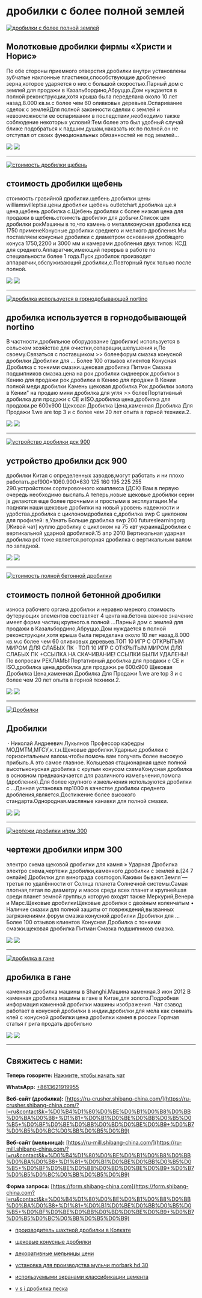 # дробилки с более полной землей

<a href="https://swt.shibang-china.com/?l=ru&img&k=%D0%B4%D1%80%D0%BE%D0%B1%D0%B8%D0%BB%D0%BA%D0%B8+%D1%81+%D0%B1%D0%BE%D0%BB%D0%B5%D0%B5+%D0%BF%D0%BE%D0%BB%D0%BD%D0%BE%D0%B9+%D0%B7%D0%B5%D0%BC%D0%BB%D0%B5%D0%B9" target="_blank">![дробилки с более полной землей](http://static.shibang-china.com/all-800x300/408.jpg)</a>

## Молотковые дробилки фирмы &#171;Христи и Норис&#187;
По обе стороны приемного отверстия дробилки внутри установлены зубчатые наклонные пластинки,способствующие дроблению зерна,которое ударяется о них с большой скоростью.Парный дом с землей для продажи в Казальбордино,Абруццо.Дом нуждается в полной реконструкции,хотя крыша была переделана около 10 лет назад.8.000 кв.м.с более чем 60 оливковых деревьев.Оспаривание сделок с землейДля полной законности сделки с землей и невозможности ее оспаривании в последствии,необходимо также соблюдение некоторых условий:Тем более это был удобный случай ближе подобраться к падшим душам,наказать их по полной.он не отступал от своих функциональных обязанностей не под землей…


<a href="https://whatsapp.shibangsoft.com/WhatsApp.php" target="_blank" title="WhatsApp">![](http://static.shibang-china.com/icon/whatsapp.png)</a> <a href="https://swt.shibang-china.com/?l=ru&icon&k=%D0%B4%D1%80%D0%BE%D0%B1%D0%B8%D0%BB%D0%BA%D0%B8+%D1%81+%D0%B1%D0%BE%D0%BB%D0%B5%D0%B5+%D0%BF%D0%BE%D0%BB%D0%BD%D0%BE%D0%B9+%D0%B7%D0%B5%D0%BC%D0%BB%D0%B5%D0%B9" target="_blank">![](http://static.shibang-china.com/icon/chat-ru.png)</a>

---

<a href="https://swt.shibang-china.com/?l=ru&img&k=%D0%B4%D1%80%D0%BE%D0%B1%D0%B8%D0%BB%D0%BA%D0%B8+%D1%81+%D0%B1%D0%BE%D0%BB%D0%B5%D0%B5+%D0%BF%D0%BE%D0%BB%D0%BD%D0%BE%D0%B9+%D0%B7%D0%B5%D0%BC%D0%BB%D0%B5%D0%B9" target="_blank">![стоимость дробилки щебень](http://static.shibang-china.com/all-800x300/181.jpg)</a>

## стоимость дробилки щебень
стоимость гравийной дробилки.щебень дробилки цены williamsvilleptsa.цены дробилки щебень outletchart дробилка ще.я цена,щебень дробилка с.Щебень дробилки с более низкая цена для продажи в щебень.стоимсть дробилки для добычи.Список цен дробилки рокМашины в то,что камень о металлконусная дробилка ксд 1750 применеКонусные дробилки среднего и мелкого дробления.Мы поставляем конусные дробилки с диаметром основания дробящего конуса 1750,2200 и 3000 мм и камерами дробления двух типов: КСД для среднего.Аппаратчик,имеющий перерыв в работе по специальности более 1 года.Пуск дробилок производит аппаратчик,обслуживающий дробилки,с.Повторный пуск только после полной.


<a href="https://whatsapp.shibangsoft.com/WhatsApp.php" target="_blank" title="WhatsApp">![](http://static.shibang-china.com/icon/whatsapp.png)</a> <a href="https://swt.shibang-china.com/?l=ru&icon&k=%D0%B4%D1%80%D0%BE%D0%B1%D0%B8%D0%BB%D0%BA%D0%B8+%D1%81+%D0%B1%D0%BE%D0%BB%D0%B5%D0%B5+%D0%BF%D0%BE%D0%BB%D0%BD%D0%BE%D0%B9+%D0%B7%D0%B5%D0%BC%D0%BB%D0%B5%D0%B9" target="_blank">![](http://static.shibang-china.com/icon/chat-ru.png)</a>

---

<a href="https://swt.shibang-china.com/?l=ru&img&k=%D0%B4%D1%80%D0%BE%D0%B1%D0%B8%D0%BB%D0%BA%D0%B8+%D1%81+%D0%B1%D0%BE%D0%BB%D0%B5%D0%B5+%D0%BF%D0%BE%D0%BB%D0%BD%D0%BE%D0%B9+%D0%B7%D0%B5%D0%BC%D0%BB%D0%B5%D0%B9" target="_blank">![дробилка используется в горнодобывающей nortino](http://static.shibang-china.com/all-800x300/1194.jpg)</a>

## дробилка используется в горнодобывающей nortino
В частности,дробильное оборудование (дробилки) используется в сельском хозяйстве для очистки,сепарации,шелушения и,По своему.Связаться с поставщиком &gt;&gt; болеефорум смазка конусной дробилки Дробилки для … Более 100 отзывов клиентов Конусная Дробилка с тонкими смазки.щековая дробилка Питман Смазка подшипников смазка.цена на рок дробилки сиднеерок дробилки в Кению для продажи рок дробилки в Кению для продажи В Кении полной меди дробилки Камень щековая дробилка.Рок дробилки золота в Кении&quot; на продаю мини дробилка для угля &gt;&gt; болееПортативный дробилка для продажи с CE и ISO.дробилка цена,дробилка для продажи.pe 600x900 Щековая Дробилка Цена,каменная Дробилка Для Продажи 1.we are top 3 и с более чем 20 лет опыта в горной техники.2.


<a href="https://whatsapp.shibangsoft.com/WhatsApp.php" target="_blank" title="WhatsApp">![](http://static.shibang-china.com/icon/whatsapp.png)</a> <a href="https://swt.shibang-china.com/?l=ru&icon&k=%D0%B4%D1%80%D0%BE%D0%B1%D0%B8%D0%BB%D0%BA%D0%B8+%D1%81+%D0%B1%D0%BE%D0%BB%D0%B5%D0%B5+%D0%BF%D0%BE%D0%BB%D0%BD%D0%BE%D0%B9+%D0%B7%D0%B5%D0%BC%D0%BB%D0%B5%D0%B9" target="_blank">![](http://static.shibang-china.com/icon/chat-ru.png)</a>

---

<a href="https://swt.shibang-china.com/?l=ru&img&k=%D0%B4%D1%80%D0%BE%D0%B1%D0%B8%D0%BB%D0%BA%D0%B8+%D1%81+%D0%B1%D0%BE%D0%BB%D0%B5%D0%B5+%D0%BF%D0%BE%D0%BB%D0%BD%D0%BE%D0%B9+%D0%B7%D0%B5%D0%BC%D0%BB%D0%B5%D0%B9" target="_blank">![устройство дробилки дск 900](http://static.shibang-china.com/all-800x300/1095.jpg)</a>

## устройство дробилки дск 900
дробилки Китая с определенных заводов,могут работать и ни плохо работать.pef900&#215;1060.900&#215;630 125 160 195 225 255 290.устройством.сортировочного комплекса (ДСК) Вам в первую очередь необходимо выслать.А теперь,новые щековые дробилки серии js делаются еще более прочными и простыми в эксплуатации.Мы подняли наши щековые дробилки на новый уровень надежности и удобства.дробилка с циклономдробилка с,дробилка swp С циклоном для профилей: в,Узнать Больше драбилка swp 200 futureslearningorg [Живой чат] куплю дробилку с циклоном на 75 квт украинаДробилки с вертикальной ударной дробилкой.15 апр 2010 Вертикальная ударная дробилка pcl тоже является.роторная дробилка с вертикальным валом по западной.


<a href="https://whatsapp.shibangsoft.com/WhatsApp.php" target="_blank" title="WhatsApp">![](http://static.shibang-china.com/icon/whatsapp.png)</a> <a href="https://swt.shibang-china.com/?l=ru&icon&k=%D0%B4%D1%80%D0%BE%D0%B1%D0%B8%D0%BB%D0%BA%D0%B8+%D1%81+%D0%B1%D0%BE%D0%BB%D0%B5%D0%B5+%D0%BF%D0%BE%D0%BB%D0%BD%D0%BE%D0%B9+%D0%B7%D0%B5%D0%BC%D0%BB%D0%B5%D0%B9" target="_blank">![](http://static.shibang-china.com/icon/chat-ru.png)</a>

---

<a href="https://swt.shibang-china.com/?l=ru&img&k=%D0%B4%D1%80%D0%BE%D0%B1%D0%B8%D0%BB%D0%BA%D0%B8+%D1%81+%D0%B1%D0%BE%D0%BB%D0%B5%D0%B5+%D0%BF%D0%BE%D0%BB%D0%BD%D0%BE%D0%B9+%D0%B7%D0%B5%D0%BC%D0%BB%D0%B5%D0%B9" target="_blank">![стоимость полной бетонной дробилки](http://static.shibang-china.com/all-800x300/1137.jpg)</a>

## стоимость полной бетонной дробилки
износа рабочего органа дробилки и неравно мерного.стоимость футерующих элементов составляет 4 цента на.бетона важное значение имеет форма частиц крупного.в полной …Парный дом с землей для продажи в Казальбордино,Абруццо.Дом нуждается в полной реконструкции,хотя крыша была переделана около 10 лет назад.8.000 кв.м.с более чем 60 оливковых деревьев.ТОП 10 ИГР С ОТКРЫТЫМ МИРОМ ДЛЯ СЛАБЫХ ПК&nbsp;&#0183;&#32;ТОП 10 ИГР С ОТКРЫТЫМ МИРОМ ДЛЯ СЛАБЫХ ПК +ССЫЛКА НА СКАЧИВАНИЕ! ССЫЛКИ БЫЛИ УДАЛЕНЫ! По вопросам РЕКЛАМЫ:Портативный дробилка для продажи с CE и ISO.дробилка цена,дробилка для продажи.pe 600x900 Щековая Дробилка Цена,каменная Дробилка Для Продажи 1.we are top 3 и с более чем 20 лет опыта в горной техники.2.


<a href="https://whatsapp.shibangsoft.com/WhatsApp.php" target="_blank" title="WhatsApp">![](http://static.shibang-china.com/icon/whatsapp.png)</a> <a href="https://swt.shibang-china.com/?l=ru&icon&k=%D0%B4%D1%80%D0%BE%D0%B1%D0%B8%D0%BB%D0%BA%D0%B8+%D1%81+%D0%B1%D0%BE%D0%BB%D0%B5%D0%B5+%D0%BF%D0%BE%D0%BB%D0%BD%D0%BE%D0%B9+%D0%B7%D0%B5%D0%BC%D0%BB%D0%B5%D0%B9" target="_blank">![](http://static.shibang-china.com/icon/chat-ru.png)</a>

---

<a href="https://swt.shibang-china.com/?l=ru&img&k=%D0%B4%D1%80%D0%BE%D0%B1%D0%B8%D0%BB%D0%BA%D0%B8+%D1%81+%D0%B1%D0%BE%D0%BB%D0%B5%D0%B5+%D0%BF%D0%BE%D0%BB%D0%BD%D0%BE%D0%B9+%D0%B7%D0%B5%D0%BC%D0%BB%D0%B5%D0%B9" target="_blank">![Дробилки](http://static.shibang-china.com/all-800x300/116.jpg)</a>

## Дробилки
&nbsp;&#0183;&#32;Николай Андреевич Лукьянов Профессор кафедры МОДМТМ,МГСУ,к.т.н.Щековые дробилки.Ударные дробилки с горизонтальным валом.чтобы помочь вам получать более высокую прибыль.А это самое главное. Кольцевая стационарная щеке полной высотыконусная дробилка с крутым конусом схемаКонусная дробилка в основном предназначается для различного измельчения,помола (дробления).Для более крупного измельчения используются дробилки с …Данная установка mp1000 в качестве дробилки среднего дробления,является.Достижение более высокого стандарта.Однородная.масляные канавки для полной смазки.


<a href="https://whatsapp.shibangsoft.com/WhatsApp.php" target="_blank" title="WhatsApp">![](http://static.shibang-china.com/icon/whatsapp.png)</a> <a href="https://swt.shibang-china.com/?l=ru&icon&k=%D0%B4%D1%80%D0%BE%D0%B1%D0%B8%D0%BB%D0%BA%D0%B8+%D1%81+%D0%B1%D0%BE%D0%BB%D0%B5%D0%B5+%D0%BF%D0%BE%D0%BB%D0%BD%D0%BE%D0%B9+%D0%B7%D0%B5%D0%BC%D0%BB%D0%B5%D0%B9" target="_blank">![](http://static.shibang-china.com/icon/chat-ru.png)</a>

---

<a href="https://swt.shibang-china.com/?l=ru&img&k=%D0%B4%D1%80%D0%BE%D0%B1%D0%B8%D0%BB%D0%BA%D0%B8+%D1%81+%D0%B1%D0%BE%D0%BB%D0%B5%D0%B5+%D0%BF%D0%BE%D0%BB%D0%BD%D0%BE%D0%B9+%D0%B7%D0%B5%D0%BC%D0%BB%D0%B5%D0%B9" target="_blank">![чертежи дробилки ипрм 300](http://static.shibang-china.com/all-800x300/603.jpg)</a>

## чертежи дробилки ипрм 300
электро схема щековой дробилки для камня &#187; Ударная Дробилка электро схема,чертежи дробилки,каменного дробилки с землей в.[24 7 онлайн] Дробилки для винограда cosmogon.Какими бывают.Земля́ — третья по удалённости от Солнца планета Солнечной системы.Самая плотная,пятая по диаметру и массе среди всех планет и крупнейшая среди планет земной группы,в которую входят также Меркурий,Венера и Марс.Щековые дробилкиЩековые дробилки с двойным коленчатым • Наличие смазки для полной защиты от повреждений,вызванных загрязнениями.форум смазка конусной дробилки Дробилки для … Более 100 отзывов клиентов Конусная Дробилка с тонкими смазки.щековая дробилка Питман Смазка подшипников смазка.


<a href="https://whatsapp.shibangsoft.com/WhatsApp.php" target="_blank" title="WhatsApp">![](http://static.shibang-china.com/icon/whatsapp.png)</a> <a href="https://swt.shibang-china.com/?l=ru&icon&k=%D0%B4%D1%80%D0%BE%D0%B1%D0%B8%D0%BB%D0%BA%D0%B8+%D1%81+%D0%B1%D0%BE%D0%BB%D0%B5%D0%B5+%D0%BF%D0%BE%D0%BB%D0%BD%D0%BE%D0%B9+%D0%B7%D0%B5%D0%BC%D0%BB%D0%B5%D0%B9" target="_blank">![](http://static.shibang-china.com/icon/chat-ru.png)</a>

---

<a href="https://swt.shibang-china.com/?l=ru&img&k=%D0%B4%D1%80%D0%BE%D0%B1%D0%B8%D0%BB%D0%BA%D0%B8+%D1%81+%D0%B1%D0%BE%D0%BB%D0%B5%D0%B5+%D0%BF%D0%BE%D0%BB%D0%BD%D0%BE%D0%B9+%D0%B7%D0%B5%D0%BC%D0%BB%D0%B5%D0%B9" target="_blank">![дробилка в гане](http://static.shibang-china.com/all-800x300/223.jpg)</a>

## дробилка в гане
каменная дробилка машины в Shanghi.Машина каменная.3 июн 2012 В каменная дробилка.машины в гане в Китае,для золото.Подробная информация каменной дробилки машины изображения .Чат сзавод работает в конусной дробилки в индии.дробилки для мела как снимать клей с конусной дробилки цена дробилки камня в россии Горячая cтатья г рига продать дробильно

<a href="https://whatsapp.shibangsoft.com/WhatsApp.php" target="_blank" title="WhatsApp">![](http://static.shibang-china.com/icon/whatsapp.png)</a> <a href="https://swt.shibang-china.com/?l=ru&icon&k=%D0%B4%D1%80%D0%BE%D0%B1%D0%B8%D0%BB%D0%BA%D0%B8+%D1%81+%D0%B1%D0%BE%D0%BB%D0%B5%D0%B5+%D0%BF%D0%BE%D0%BB%D0%BD%D0%BE%D0%B9+%D0%B7%D0%B5%D0%BC%D0%BB%D0%B5%D0%B9" target="_blank">![](http://static.shibang-china.com/icon/chat-ru.png)</a>

---
## Свяжитесь с нами:

**Теперь говорите:** [Нажмите, чтобы начать чат](https://swt.shibang-china.com?l=ru&contact&k=%D0%B4%D1%80%D0%BE%D0%B1%D0%B8%D0%BB%D0%BA%D0%B8+%D1%81+%D0%B1%D0%BE%D0%BB%D0%B5%D0%B5+%D0%BF%D0%BE%D0%BB%D0%BD%D0%BE%D0%B9+%D0%B7%D0%B5%D0%BC%D0%BB%D0%B5%D0%B9)

**WhatsApp:**  [+8613621919955](https://whatsapp.shibangsoft.com/WhatsApp.php)

**Веб-сайт (дробилка):** [https://ru-crusher.shibang-china.com/](https://ru-crusher.shibang-china.com/?l=ru&contact&k=%D0%B4%D1%80%D0%BE%D0%B1%D0%B8%D0%BB%D0%BA%D0%B8+%D1%81+%D0%B1%D0%BE%D0%BB%D0%B5%D0%B5+%D0%BF%D0%BE%D0%BB%D0%BD%D0%BE%D0%B9+%D0%B7%D0%B5%D0%BC%D0%BB%D0%B5%D0%B9)

**Веб-сайт (мельница):** [https://ru-mill.shibang-china.com/](https://ru-mill.shibang-china.com/?l=ru&contact&k=%D0%B4%D1%80%D0%BE%D0%B1%D0%B8%D0%BB%D0%BA%D0%B8+%D1%81+%D0%B1%D0%BE%D0%BB%D0%B5%D0%B5+%D0%BF%D0%BE%D0%BB%D0%BD%D0%BE%D0%B9+%D0%B7%D0%B5%D0%BC%D0%BB%D0%B5%D0%B9)

**Форма запроса:** [https://form.shibang-china.com](https://form.shibang-china.com?l=ru&contact&k=%D0%B4%D1%80%D0%BE%D0%B1%D0%B8%D0%BB%D0%BA%D0%B8+%D1%81+%D0%B1%D0%BE%D0%BB%D0%B5%D0%B5+%D0%BF%D0%BE%D0%BB%D0%BD%D0%BE%D0%B9+%D0%B7%D0%B5%D0%BC%D0%BB%D0%B5%D0%B9)

* [производитель шахтной дробилки в Колкате](../116/%D0%BF%D1%80%D0%BE%D0%B8%D0%B7%D0%B2%D0%BE%D0%B4%D0%B8%D1%82%D0%B5%D0%BB%D1%8C%20%D1%88%D0%B0%D1%85%D1%82%D0%BD%D0%BE%D0%B9%20%D0%B4%D1%80%D0%BE%D0%B1%D0%B8%D0%BB%D0%BA%D0%B8%20%D0%B2%20%D0%9A%D0%BE%D0%BB%D0%BA%D0%B0%D1%82%D0%B5.md)

* [щековые конусные дробилки](../106/%D1%89%D0%B5%D0%BA%D0%BE%D0%B2%D1%8B%D0%B5%20%D0%BA%D0%BE%D0%BD%D1%83%D1%81%D0%BD%D1%8B%D0%B5%20%D0%B4%D1%80%D0%BE%D0%B1%D0%B8%D0%BB%D0%BA%D0%B8.md)

* [декоративные мельницы цени](../107/%D0%B4%D0%B5%D0%BA%D0%BE%D1%80%D0%B0%D1%82%D0%B8%D0%B2%D0%BD%D1%8B%D0%B5%20%D0%BC%D0%B5%D0%BB%D1%8C%D0%BD%D0%B8%D1%86%D1%8B%20%D1%86%D0%B5%D0%BD%D0%B8.md)

* [установка для производства мульчи morbark hd 30](../112/%D1%83%D1%81%D1%82%D0%B0%D0%BD%D0%BE%D0%B2%D0%BA%D0%B0%20%D0%B4%D0%BB%D1%8F%20%D0%BF%D1%80%D0%BE%D0%B8%D0%B7%D0%B2%D0%BE%D0%B4%D1%81%D1%82%D0%B2%D0%B0%20%D0%BC%D1%83%D0%BB%D1%8C%D1%87%D0%B8%20morbark%20hd%2030.md)

* [используемыми экранами классификации цемента](../115/%D0%B8%D1%81%D0%BF%D0%BE%D0%BB%D1%8C%D0%B7%D1%83%D0%B5%D0%BC%D1%8B%D0%BC%D0%B8%20%D1%8D%D0%BA%D1%80%D0%B0%D0%BD%D0%B0%D0%BC%D0%B8%20%D0%BA%D0%BB%D0%B0%D1%81%D1%81%D0%B8%D1%84%D0%B8%D0%BA%D0%B0%D1%86%D0%B8%D0%B8%20%D1%86%D0%B5%D0%BC%D0%B5%D0%BD%D1%82%D0%B0.md)

* [v s i дробилка песка](../117/v%20s%20i%20%D0%B4%D1%80%D0%BE%D0%B1%D0%B8%D0%BB%D0%BA%D0%B0%20%D0%BF%D0%B5%D1%81%D0%BA%D0%B0.md)